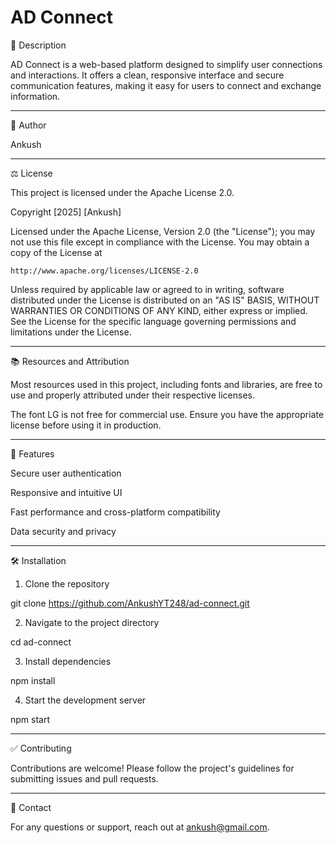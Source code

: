# AD Connect

📄 Description

AD Connect is a web-based platform designed to simplify user connections and interactions. It offers a clean, responsive interface and secure communication features, making it easy for users to connect and exchange information.

---

👤 Author

Ankush


---

⚖️ License

This project is licensed under the Apache License 2.0.

Copyright [2025] [Ankush]

Licensed under the Apache License, Version 2.0 (the "License");
you may not use this file except in compliance with the License.
You may obtain a copy of the License at

    http://www.apache.org/licenses/LICENSE-2.0

Unless required by applicable law or agreed to in writing, software
distributed under the License is distributed on an "AS IS" BASIS,
WITHOUT WARRANTIES OR CONDITIONS OF ANY KIND, either express or implied.
See the License for the specific language governing permissions and
limitations under the License.

---

📚 Resources and Attribution

Most resources used in this project, including fonts and libraries, are free to use and properly attributed under their respective licenses.

The font LG is not free for commercial use. Ensure you have the appropriate license before using it in production.

---

🚀 Features

Secure user authentication

Responsive and intuitive UI

Fast performance and cross-platform compatibility

Data security and privacy

---

🛠️ Installation

1. Clone the repository

git clone https://github.com/AnkushYT248/ad-connect.git

2. Navigate to the project directory

cd ad-connect

3. Install dependencies

npm install

4. Start the development server

npm start

---

✅ Contributing

Contributions are welcome! Please follow the project's guidelines for submitting issues and pull requests.

---
📧 Contact

For any questions or support, reach out at ankush@gmail.com.